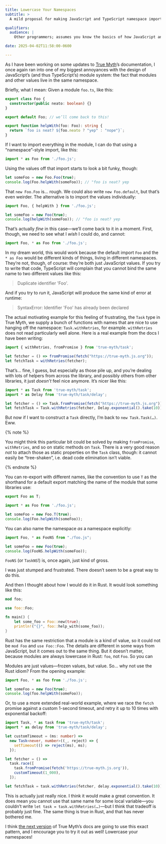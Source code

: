 ```yaml
---
title: Lowercase Your Namespaces
subtitle: >
  A mild proposal for making JavaScript and TypeScript namespace imports nicer to work with.

qualifiers:
  audience: |
    Other programmers; assumes you know the basics of how JavaScript and other langauges’ modules work.

date: 2025-04-02T11:58:00-0600

---
```


As I have been working on some updates to [True Myth][tm]’s documentation, I once again ran into one of my biggest annoyances with the design of JavaScript’s (and thus TypeScript’s) module system: the fact that modules and other values live in the same namespace.

[tm]: https://true-myth.js.org

Briefly, what I mean: Given a module `foo.ts`, like this:

```ts
export class Foo {
  constructor(public neato: boolean) {}
}

export default Foo; // we’ll come back to this!

export function helpWith(foo: Foo): string {
  return `foo is neat? ${foo.neato ? "yep" : "nope"}`;
}
```

If I want to import everything in the module, I can do that using a “namespace”-style import, like this:

```ts
import * as Foo from './foo.js';
```

Using the values off that import starts to look a bit funky, though:

```ts
let someFoo = new Foo.Foo(true);
console.log(Foo.helpWith(someFoo)); // "foo is neat? yep
```

That `new Foo.Foo` is… rough. We could also write `new Foo.default`, but that’s even weirder. The alternative is to import the values individually:

```ts
import Foo, { helpWith } from './foo.js';

let someFoo = new Foo(true);
console.log(helpWith(someFoo)); // "foo is neat? yep
```

That’s actually *fine* in this case—we’ll come back to it in a moment. First, though, we need to see what I *wish* I could do, and cannot:

```ts
import Foo, * as Foo from './foo.js';
```

In my dream world, this would work because the default import `Foo` and the `* as Foo` would be different kinds of things, living in different namespaces. They’re not, though, of course: they’re both just JavaScript values. If you try to write that code, TypeScript will complain that you cannot bind the same name to two different values like this:

> Duplicate identifier 'Foo'.

And if you try to *run* it, JavaScript will produce the same kind of error at runtime:

> SyntaxError: Identifier 'Foo' has already been declared

The actual motivating example for this feeling of frustrating, the `Task` type in True Myth, we supply a bunch of functions with names that are nice to use hanging off the namespace: `Task.withRetries`, for example. `withRetries` does not read particularly well alone. Here is a real example from the docs I have been writing:

```ts
import { withRetries, fromPromise } from 'true-myth/task';

let fetcher = () => fromPromise(fetch("https://true-myth.js.org"));
let fetchTask = withRetries(fetcher);
```

That’s… fine, I guess, but especially as those pile up, and you’re dealing with lots of helpers from across the library, and possibly others from other libraries, it just *doesn’t* feel nice anymore. It’s nicer like this:

```ts
import * as Task from 'true-myth/task';
import * as Delay from 'true-myth/task/delay';

let fetcher = () => Task.fromPromise(fetch("https://true-myth.js.org"));
let fetchTask = Task.withRetries(fetcher, Delay.exponential().take(10));
```

But now if I want to construct a `Task` directly, I’m back to `new Task.Task(…)`. Eww.

{% note %}

You might think this particular bit could be solved by making `fromPromise`, `withRetries`, and so on static methods on `Task`. There is a very good reason *not* to attach those as static properties on the `Task` class, though: it cannot easily be “tree-shaken”, i.e. dead code elimination isn’t viable.

{% endnote %}

You can re-export with different names, like the convention to use `T` as the shorthand for a default export matching the name of the module that some libraries use:

```ts
export Foo as T;
```

```ts
import * as Foo from './foo.js';

let someFoo = new Foo.T(true);
console.log(Foo.helpWith(someFoo));
```

You can also name the namespace *as* a namespace explicitly:

```ts
import Foo, * as FooNS from "./foo.js";

let someFoo = new Foo(true);
console.log(FooNS.helpWith(someFoo));
```

`FooNS` (or `TaskNS`!) is, once again, just kind of gross.

I was just stumped and frustrated. There doesn’t seem to be a great way to do this.

And then I thought about how I would do it in Rust. It would look something like this:

```rust
mod foo;

use foo::Foo;

fn main() {
    let some_foo = Foo::new(true);
    println!("{}", foo::help_with(some_foo));
}
```

Rust has the same restriction that a module is a kind of value, so it could not be `mod Foo` and `use Foo::Foo`. The details are different in some ways from JavaScript, but it comes out to the same thing. But it doesn’t matter, because modules are always lowercase in Rust: `foo`, not `Foo`. So you can

Modules are just values—frozen values, but value. So… why not use the Rust idiom? From the opening example:

```ts
import Foo, * as foo from './foo.js';

let someFoo = new Foo(true);
console.log(foo.helpWith(someFoo));
```

Or, to use a more extended real-world example, where we race the `fetch` promise against a custom 1-second timeout, and retry it up to 10 times with exponential backoff:

```ts
import Task, * as task from 'true-myth/task';
import * as delay from 'true-myth/task/delay';

let customTimeout = (ms: number) =>
  new Task<never, number>((_, reject) => {
    setTimeout(() => reject(ms), ms);
  });

let fetcher = () =>
  task.race([
    task.fromPromise(fetch('https://true-myth.js.org')),
    customTimeout(1_000),
  ]);

let fetchTask = task.withRetries(fetcher, delay.exponential().take(10));
```

This is actually just really nice. I think it would make a great convention. It does mean you cannot use that same name for some local variable—you couldn’t write `let task = task.withRetries(…)`—but I think that tradeoff is probably just fine. The same thing is true in Rust, and that has never bothered me.

I think [the next version][pr] of True Myth’s docs are going to use this exact pattern, and I encourage you to try it out as well! Lowercase your namespaces!

[pr]: https://github.com/true-myth/true-myth/pull/989
